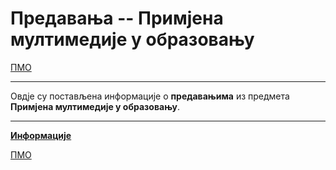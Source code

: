 # Предавања -- Примјена мултимедије у образовању

[ПМО](../README.md)

---

Овдје су постављена информације о **предавањима** из предмета **Примјена мултимедије у образовању**.

---

**[Информације](info/README.md)**

[ПМО](../README.md)
